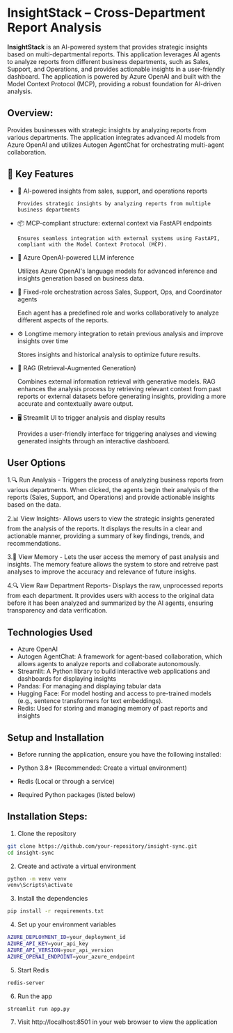 # InsightStack – Cross-Department Report Analysis

**InsightStack** is an AI-powered system that provides strategic insights based on multi-departmental reports. This application leverages AI agents to analyze reports from different business departments, such as Sales, Support, and Operations, and provides actionable insights in a user-friendly dashboard. The application is powered by Azure OpenAI and built with the Model Context Protocol (MCP), providing a robust foundation for AI-driven analysis.

## Overview:

Provides businesses with strategic insights by analyzing reports from various departments. The application integrates advanced AI models from Azure OpenAI and utilizes Autogen AgentChat for orchestrating multi-agent collaboration.

## 🔧 Key Features

- 🧠 AI-powered insights from sales, support, and operations reports

      Provides strategic insights by analyzing reports from multiple business departments

- 📦 MCP-compliant structure: external context via FastAPI endpoints

      Ensures seamless integration with external systems using FastAPI, compliant with the Model Context Protocol (MCP).

- 🤖 Azure OpenAI-powered LLM inference

  Utilizes Azure OpenAI's language models for advanced inference and insights generation based on business data.

- 🔁 Fixed-role orchestration across Sales, Support, Ops, and Coordinator agents

  Each agent has a predefined role and works collaboratively to analyze different aspects of the reports.

- ⚙️ Longtime memory integration to retain previous analysis and improve insights over time

  Stores insights and historical analysis to optimize future results.

- 🧠 RAG (Retrieval-Augmented Generation)

  Combines external information retrieval with generative models. RAG enhances the analysis process by retrieving relevant context from past reports or external datasets before generating insights, providing a more accurate and contextually aware output.

- 🖥️ Streamlit UI to trigger analysis and display results

  Provides a user-friendly interface for triggering analyses and viewing generated insights through an interactive dashboard.

## User Options

1.🔍 Run Analysis - Triggers the process of analyzing business reports from various departments. When clicked, the agents begin their analysis of the reports (Sales, Support, and Operations) and provide actionable insights based on the data.

2.📊 View Insights- Allows users to view the strategic insights generated from the analysis of the reports. It displays the results in a clear and actionable manner, providing a summary of key findings, trends, and recommendations.

3.🧠 View Memory - Lets the user access the memory of past analysis and insights. The memory feature allows the system to store and retreive past analyses to improve the accuracy and relevance of future insighs.

4.🔍 View Raw Department Reports- Displays the raw, unprocessed reports from each department. It provides users with access to the original data before it has been analyzed and summarized by the AI agents, ensuring transparency and data verification.

## Technologies Used

- Azure OpenAI
- Autogen AgentChat: A framework for agent-based collaboration, which allows agents to analyze reports and collaborate autonomously.
- Streamlit: A Python library to build interactive web applications and dashboards for displaying insights
- Pandas: For managing and displaying tabular data
- Hugging Face: For model hosting and access to pre-trained models (e.g., sentence transformers for text embeddings).
- Redis: Used for storing and managing memory of past reports and insights

## Setup and Installation

- Before running the application, ensure you have the following installed:

- Python 3.8+ (Recommended: Create a virtual environment)
- Redis (Local or through a service)
- Required Python packages (listed below)

## Installation Steps:

1. Clone the repository

```bash
git clone https://github.com/your-repository/insight-sync.git
cd insight-sync

```

2. Create and activate a virtual environment

```bash
python -m venv venv
venv\Scripts\activate
```

3. Install the dependencies

```bash
pip install -r requirements.txt

```

4. Set up your environment variables

```bash
AZURE_DEPLOYMENT_ID=your_deployment_id
AZURE_API_KEY=your_api_key
AZURE_API_VERSION=your_api_version
AZURE_OPENAI_ENDPOINT=your_azure_endpoint

```

5. Start Redis

```bash
redis-server

```

6. Run the app

```bash
streamlit run app.py

```

7. Visit http://localhost:8501 in your web browser to view the application
